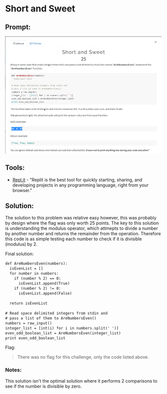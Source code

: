 # Short and Sweet
## Prompt:
![Replr1](/images/short_and_sweet_prompt.png)

## Tools:
- [Repl.it](https://repl.it/) - "Replit is the best tool for quickly starting, sharing, and developing projects in any programming language, right from your browser."

## Solution:
The solution to this problem was relative easy however, this was probably by design where the flag was only worth 25 points. The key to this solution is understanding the modulus operator, which attmepts to divide a number by another number and returns the remainder from the operation. Therefore this code is as simple testing each number to check if it is divisible (modulus) by 2. 

Final solution:
```
def AreNumbersEven(numbers):
  isEvenList = []
  for number in numbers:
    if (number % 2) == 0:
      isEvenList.append(True)
    if (number % 2) != 0:
      isEvenList.append(False)
  
  return isEvenList

# Read space delimited integers from stdin and 
# pass a list of them to AreNumbersEven()
numbers = raw_input()
integer_list = [int(i) for i in numbers.split(' ')]
even_odd_boolean_list = AreNumbersEven(integer_list)
print even_odd_boolean_list 
```

Flag:
> There was no flag for this challenge, only the code listed above.

### Notes:
This solution isn't the optimal solution where it performs 2 comparisons to see if the number is divisible by zero. 